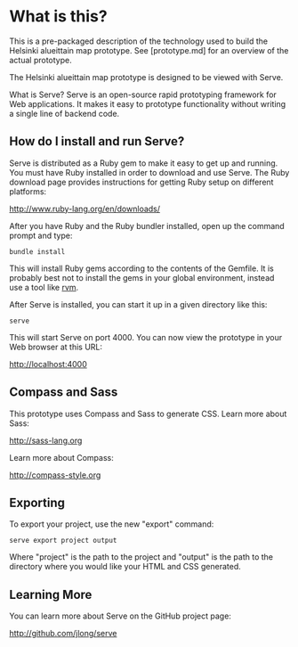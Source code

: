 What is this?
=============

This is a pre-packaged description of the technology used to build the 
Helsinki alueittain map prototype. See [prototype.md] for an overview 
of the actual prototype. 

The Helsinki alueittain map prototype is designed to be viewed with Serve.

What is Serve? Serve is an open-source rapid prototyping framework for Web
applications. It makes it easy to prototype functionality without writing a
single line of backend code.

How do I install and run Serve?
-------------------------------

Serve is distributed as a Ruby gem to make it easy to get up and running. You
must have Ruby installed in order to download and use Serve. The Ruby download
page provides instructions for getting Ruby setup on different platforms:

<http://www.ruby-lang.org/en/downloads/>

After you have Ruby and the Ruby bundler installed, open up the command prompt and type:

    bundle install

This will install Ruby gems according to the contents of the Gemfile. It is probably
best not to install the gems in your global environment, instead use a tool like 
[rvm](https://rvm.io/).

After Serve is installed, you can start it up in a given directory like this:

    serve

This will start Serve on port 4000. You can now view the prototype in your
Web browser at this URL:

<http://localhost:4000>

Compass and Sass
----------------

This prototype uses Compass and Sass to generate CSS. Learn more about Sass:

<http://sass-lang.org>

Learn more about Compass:

<http://compass-style.org>

Exporting
---------

To export your project, use the new "export" command:

    serve export project output

Where "project" is the path to the project and "output" is the path to the
directory where you would like your HTML and CSS generated.

Learning More
-------------

You can learn more about Serve on the GitHub project page:

<http://github.com/jlong/serve>
